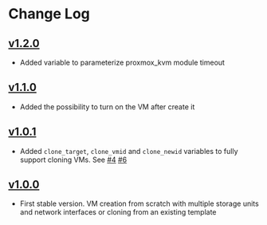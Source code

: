 # Change Log

## [v1.2.0](https://github.com/UdelaRInterior/ansible-role-proxmox-create-kvm/tree/v1.2.0)

* Added variable to parameterize proxmox_kvm module timeout

## [v1.1.0](https://github.com/UdelaRInterior/ansible-role-proxmox-create-kvm/tree/v1.1.0)

* Added the possibility to turn on the VM after create it

## [v1.0.1](https://github.com/UdelaRInterior/ansible-role-proxmox-create-kvm/tree/v1.0.1)

* Added `clone_target`, `clone_vmid` and `clone_newid` variables to fully support cloning VMs. See [#4](https://github.com/UdelaRInterior/ansible-role-proxmox-create-kvm/pull/4) [#6](https://github.com/UdelaRInterior/ansible-role-proxmox-create-kvm/pull/6)


## [v1.0.0](https://github.com/UdelaRInterior/ansible-role-proxmox-create-kvm/tree/v1.0.0)

* First stable version. VM creation from scratch with multiple storage units and network interfaces or cloning from an existing template